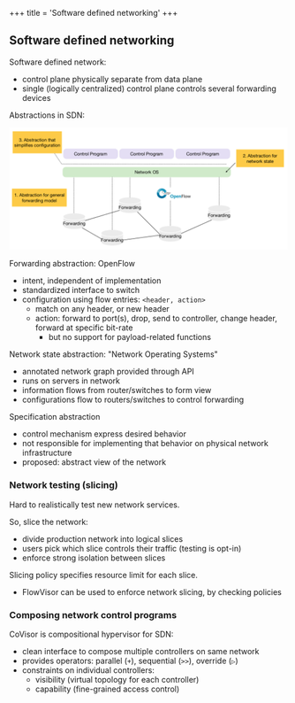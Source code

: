 +++
title = 'Software defined networking'
+++

## Software defined networking
Software defined network:
- control plane physically separate from data plane
- single (logically centralized) control plane controls several forwarding devices

Abstractions in SDN:

![Diagram of abstractions in SDN](abstractions-in-sdn-diagram.png)

Forwarding abstraction: OpenFlow
- intent, independent of implementation
- standardized interface to switch
- configuration using flow entries: `<header, action>`
    - match on any header, or new header
    - action: forward to port(s), drop, send to controller, change header, forward at specific bit-rate
      - but no support for payload-related functions

Network state abstraction: "Network Operating Systems"
- annotated network graph provided through API
- runs on servers in network
- information flows from router/switches to form view
- configurations flow to routers/switches to control forwarding

Specification abstraction
- control mechanism express desired behavior
- not responsible for implementing that behavior on physical network infrastructure
- proposed: abstract view of the network

### Network testing (slicing)
Hard to realistically test new network services.

So, slice the network:
- divide production network into logical slices
- users pick which slice controls their traffic (testing is opt-in)
- enforce strong isolation between slices

Slicing policy specifies resource limit for each slice.
- FlowVisor can be used to enforce network slicing, by checking policies

### Composing network control programs
CoVisor is compositional hypervisor for SDN:
- clean interface to compose multiple controllers on same network
- provides operators: parallel (`+`), sequential (`>>`), override (`▷`)
- constraints on individual controllers:
  - visibility (virtual topology for each controller)
  - capability (fine-grained access control)
